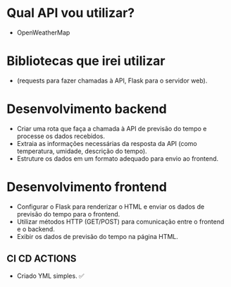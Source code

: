 # Qual API vou utilizar?
- OpenWeatherMap


# Bibliotecas que irei utilizar
- (requests para fazer chamadas à API, Flask para o servidor web).

# Desenvolvimento backend

- Criar uma rota que faça a chamada à API de previsão do tempo e processe os dados recebidos.
- Extraia as informações necessárias da resposta da API (como temperatura, umidade, descrição do tempo).
- Estruture os dados em um formato adequado para envio ao frontend.

# Desenvolvimento frontend

- Configurar o Flask para renderizar o HTML e enviar os dados de previsão do tempo para o frontend.
- Utilizar métodos HTTP (GET/POST) para comunicação entre o frontend e o backend.
- Exibir os dados de previsão do tempo na página HTML.

## CI CD ACTIONS

- Criado YML simples. ✅
